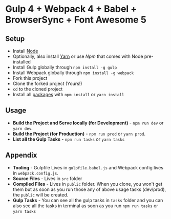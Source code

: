 # Gulp 4 + Webpack 4 + Babel + BrowserSync + Font Awesome 5

## Setup

- Install [Node](https://nodejs.org/)
- Optionally, also install [Yarn](https://yarnpkg.com/) or use _Npm_ that comes with Node pre-installed
- Install Gulp globally through `npm install -g gulp`
- Install Webpack globally through `npm install -g webpack`
- Fork this project
- Clone the forked project (Yours!)
- `cd` to the cloned project
- Install all [packages](./package.json) with `npm install` or `yarn install`

## Usage

- **Build the Project and Serve locally (for Development)** - `npm run dev` or `yarn dev`.
- **Build the Project (for Production)** - `npm run prod` or `yarn prod`.
- **List all the Gulp Tasks** - `npm run tasks` or `yarn tasks`

## Appendix

- **Tooling** - Gulpfile Lives in `gulpfile.babel.js` and Webpack config lives in `webpack.config.js`.
- **Source Files** - Lives in `src` folder
- **Compiled Files** - Lives in `public` folder. When you clone, you won't get them but as soon as you run those any of above usage tasks (dev/prod), the `public` will be created.
- **Gulp Tasks** - You can see all the gulp tasks in `tasks` folder and you can also see all the tasks in terminal as soon as you run `npm run tasks` or `yarn tasks`
